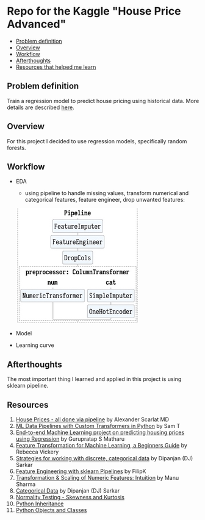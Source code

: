 # Repo for the Kaggle "House Price Advanced"

- [Problem definition](#0)
- [Overview](#1)
- [Workflow](#2)
- [Afterthoughts](#3)
- [Resources that helped me learn](#4)

## Problem definition <a id="0"></a>
Train a regression model to predict house pricing using historical data. More details are described [here](https://www.kaggle.com/c/house-prices-advanced-regression-techniques/overview).

## Overview <a id="1"></a>
For this project I decided to use regression models, specifically random forests.

## Workflow <a id="2"></a>
- EDA
  - using pipeline to handle missing values, transform numerical and categorical features, feature engineer, drop unwanted features:
  
  ![](https://github.com/zhangyang2017/kaggle_HousePrices_Advanced/blob/master/figures/preprocessing.jpg)
- Model
- Learning curve

## Afterthoughts <a id="3"></a>
The most important thing I learned and applied in this project is using sklearn pipeline.

## Resources <a id="4"></a>

1. [House Prices - all done via pipeline](https://www.kaggle.com/drscarlat/house-prices-all-done-via-pipeline/log) by Alexander Scarlat MD
2. [ML Data Pipelines with Custom Transformers in Python](https://towardsdatascience.com/custom-transformers-and-ml-data-pipelines-with-python-20ea2a7adb65) by Sam T
3. [End-to-end Machine Learning project on predicting housing prices using Regression](https://medium.com/@gurupratap.matharu/end-to-end-machine-learning-project-on-predicting-housing-prices-using-regression-7ab7832840ab) by Gurupratap S Matharu
4. [Feature Transformation for Machine Learning, a Beginners Guide](https://medium.com/vickdata/four-feature-types-and-how-to-transform-them-for-machine-learning-8693e1c24e80) by Rebecca Vickery
5. [Strategies for working with discrete, categorical data](https://towardsdatascience.com/understanding-feature-engineering-part-2-categorical-data-f54324193e63) by Dipanjan (DJ) Sarkar
6. [Feature Engineering with sklearn Pipelines](https://www.kaggle.com/fk0728/feature-engineering-with-sklearn-pipelines) by FilipK
7. [Transformation & Scaling of Numeric Features: Intuition](https://towardsdatascience.com/transformation-scaling-of-numeric-features-intuition-7f4436e8e074) by Manu Sharma
8. [Categorical Data](https://towardsdatascience.com/understanding-feature-engineering-part-2-categorical-data-f54324193e63) by Dipanjan (DJ) Sarkar
9. [Normality Testing - Skewness and Kurtosis](https://help.gooddata.com/doc/en/reporting-and-dashboards/maql-analytical-query-language/maql-expression-reference/aggregation-functions/statistical-functions/predictive-statistical-use-cases/normality-testing-skewness-and-kurtosis#:~:text=As%20a%20general%20rule%20of,the%20distribution%20is%20approximately%20symmetric)
10. [Python Inheritance](https://www.programiz.com/python-programming/inheritance)
11. [Python Objects and Classes](https://www.programiz.com/python-programming/class)
